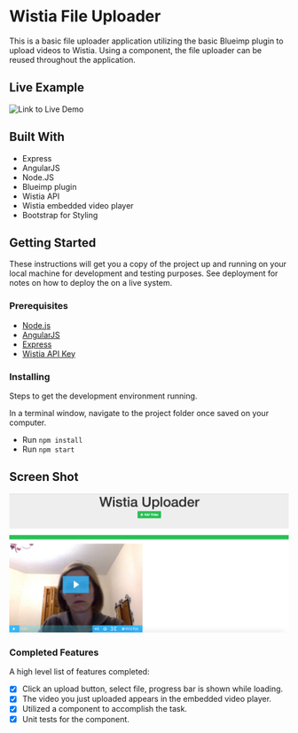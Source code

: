 # Wistia File Uploader
This is a basic file uploader application utilizing the basic Blueimp plugin to upload videos to Wistia. Using a component, the file uploader can be reused throughout the application.

## Live Example
![Link to Live Demo](https://ancient-river-99443.herokuapp.com/)

## Built With
- Express
- AngularJS
- Node.JS
- Blueimp plugin
- Wistia API 
- Wistia embedded video player
- Bootstrap for Styling

## Getting Started

These instructions will get you a copy of the project up and running on your local machine for development and testing purposes. See deployment for notes on how to deploy the on a live system.

### Prerequisites

- [Node.js](https://nodejs.org/en/)
- [AngularJS](https://angularjs.org/)
- [Express](http://expressjs.com/)
- [Wistia API Key](https://wistia.com/support/developers/data-api)

### Installing

Steps to get the development environment running.

In a terminal window, navigate to the project folder once saved on your computer.
- Run `npm install`
- Run `npm start`

## Screen Shot
![Screenshot](server/public/images/uploaderScreenshot.png)

### Completed Features
A high level list of features completed:
- [x] Click an upload button, select file, progress bar is shown while loading.
- [x] The video you just uploaded appears in the embedded video player.
- [x] Utilized a component to accomplish the task.
- [x] Unit tests for the component.
